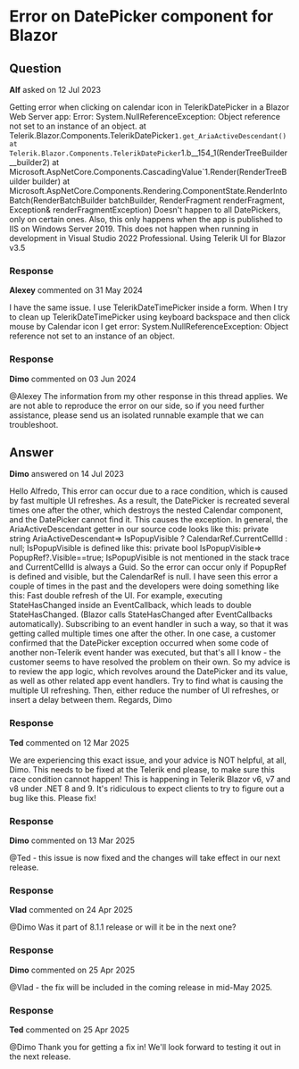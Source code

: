 # Error on DatePicker component for Blazor

## Question

**Alf** asked on 12 Jul 2023

Getting error when clicking on calendar icon in TelerikDatePicker in a Blazor Web Server app: Error: System.NullReferenceException: Object reference not set to an instance of an object. at Telerik.Blazor.Components.TelerikDatePicker`1.get_AriaActiveDescendant() at Telerik.Blazor.Components.TelerikDatePicker`1.<BuildRenderTree>b__154_1(RenderTreeBuilder __builder2) at Microsoft.AspNetCore.Components.CascadingValue`1.Render(RenderTreeBuilder builder) at Microsoft.AspNetCore.Components.Rendering.ComponentState.RenderIntoBatch(RenderBatchBuilder batchBuilder, RenderFragment renderFragment, Exception& renderFragmentException) Doesn't happen to all DatePickers, only on certain ones. Also, this only happens when the app is published to IIS on Windows Server 2019. This does not happen when running in development in Visual Studio 2022 Professional. Using Telerik UI for Blazor v3.5

### Response

**Alexey** commented on 31 May 2024

I have the same issue. I use TelerikDateTimePicker inside a form. When I try to clean up TelerikDateTimePicker using keyboard backspace and then click mouse by Calendar icon I get error: System.NullReferenceException: Object reference not set to an instance of an object.

### Response

**Dimo** commented on 03 Jun 2024

@Alexey The information from my other response in this thread applies. We are not able to reproduce the error on our side, so if you need further assistance, please send us an isolated runnable example that we can troubleshoot.

## Answer

**Dimo** answered on 14 Jul 2023

Hello Alfredo, This error can occur due to a race condition, which is caused by fast multiple UI refreshes. As a result, the DatePicker is recreated several times one after the other, which destroys the nested Calendar component, and the DatePicker cannot find it. This causes the exception. In general, the AriaActiveDescendant getter in our source code looks like this: private string AriaActiveDescendant=> IsPopupVisible ? CalendarRef.CurrentCellId : null; IsPopupVisible is defined like this: private bool IsPopupVisible=> PopupRef?.Visible==true; IsPopupVisible is not mentioned in the stack trace and CurrentCellId is always a Guid. So the error can occur only if PopupRef is defined and visible, but the CalendarRef is null. I have seen this error a couple of times in the past and the developers were doing something like this: Fast double refresh of the UI. For example, executing StateHasChanged inside an EventCallback, which leads to double StateHasChanged. (Blazor calls StateHasChanged after EventCallbacks automatically). Subscribing to an event handler in such a way, so that it was getting called multiple times one after the other. In one case, a customer confirmed that the DatePicker exception occurred when some code of another non-Telerik event hander was executed, but that's all I know - the customer seems to have resolved the problem on their own. So my advice is to review the app logic, which revolves around the DatePicker and its value, as well as other related app event handlers. Try to find what is causing the multiple UI refreshing. Then, either reduce the number of UI refreshes, or insert a delay between them. Regards, Dimo

### Response

**Ted** commented on 12 Mar 2025

We are experiencing this exact issue, and your advice is NOT helpful, at all, Dimo. This needs to be fixed at the Telerik end please, to make sure this race condition cannot happen! This is happening in Telerik Blazor v6, v7 and v8 under .NET 8 and 9. It's ridiculous to expect clients to try to figure out a bug like this. Please fix!

### Response

**Dimo** commented on 13 Mar 2025

@Ted - this issue is now fixed and the changes will take effect in our next release.

### Response

**Vlad** commented on 24 Apr 2025

@Dimo Was it part of 8.1.1 release or will it be in the next one?

### Response

**Dimo** commented on 25 Apr 2025

@Vlad - the fix will be included in the coming release in mid-May 2025.

### Response

**Ted** commented on 25 Apr 2025

@Dimo Thank you for getting a fix in! We'll look forward to testing it out in the next release.
